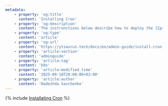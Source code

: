 ```yaml
---
metadata:
    - property: 'og:title'
      content: 'Installing Cron'
    - property: 'og:description'
      content: 'The instrunctions below describe how to deploy the {{product-name}} Cron.'
    - property: 'og:type'
      content: 'article'
    - property: 'og:url'
      content: 'https://ytsaurus.tech/docs/en/admin-guide/install-cron'
    - property: 'article:section'
      content: 'adminguide'
    - property: 'article:tag'
      content: 'k8s'
    - property: 'article:modified_time'
      content: '2025-09-10T20:00:00+03:00'
    - property: 'article:author'
      content: 'Nadezhda Savchenko'
---
```


{% include [Installating Cron](../_includes/admin-guide/install-cron.md) %}
